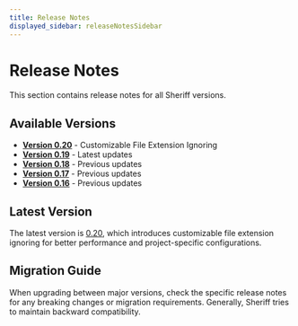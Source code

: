 ```yaml
---
title: Release Notes
displayed_sidebar: releaseNotesSidebar
---
```


# Release Notes

This section contains release notes for all Sheriff versions.

## Available Versions

- **[Version 0.20](./release-notes/0.20)** - Customizable File Extension Ignoring
- **[Version 0.19](./release-notes/0.19)** - Latest updates
- **[Version 0.18](./release-notes/0.18)** - Previous updates
- **[Version 0.17](./release-notes/0.17)** - Previous updates
- **[Version 0.16](./release-notes/0.16)** - Previous updates

## Latest Version

The latest version is [0.20](./release-notes/0.20), which introduces customizable file extension ignoring for better performance and project-specific configurations.

## Migration Guide

When upgrading between major versions, check the specific release notes for any breaking changes or migration requirements. Generally, Sheriff tries to maintain backward compatibility.
